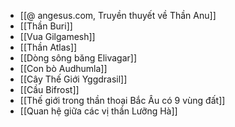- [[@ angesus.com, Truyền thuyết về Thần Anu]]
- [[Thần Buri]]
- [[Vua Gilgamesh]]
- [[Thần Atlas]]
- [[Dòng sông băng Elivagar]]
- [[Con bò Audhumla]]
- [[Cây Thế Giới Yggdrasil]]
- [[Cầu Bifrost]]
- [[Thế giới trong thần thoại Bắc Âu có 9 vùng đất]]
- [[Quan hệ giữa các vị thần Lưỡng Hà]]
